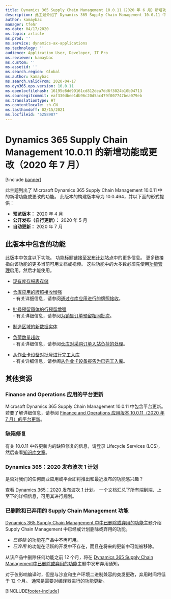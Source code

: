 ```yaml
---
title: Dynamics 365 Supply Chain Management 10.0.11（2020 年 6 月）新增功能或更改
description: 此主题介绍了 Dynamics 365 Supply Chain Management 10.0.11 中的新增功能或更改的功能。
author: kamaybac
manager: tfehr
ms.date: 04/17/2020
ms.topic: article
ms.prod: ''
ms.service: dynamics-ax-applications
ms.technology: ''
audience: Application User, Developer, IT Pro
ms.reviewer: kamaybac
ms.custom: ''
ms.assetid: ''
ms.search.region: Global
ms.author: kamaybac
ms.search.validFrom: 2020-04-17
ms.dyn365.ops.version: 10.0.11
ms.openlocfilehash: 16195e8dd99161cd812dea7dd6f3024b10b94713
ms.sourcegitcommit: eaf330dbee1db96c20d5ac479f007747bea079eb
ms.translationtype: HT
ms.contentlocale: zh-CN
ms.lasthandoff: 02/15/2021
ms.locfileid: "5258987"
---
```

# <a name="whats-new-or-changed-in-dynamics-365-supply-chain-management-10011-july-2020"></a>Dynamics 365 Supply Chain Management 10.0.11 的新增功能或更改（2020 年 7 月）

[!include [banner](../includes/banner.md)]

此主题列出了 Microsoft Dynamics 365 Supply Chain Management 10.0.11 中的新增功能或更改的功能。 此版本的构建版本号为 10.0.464，并以下面的形式提供：

- **预览版本：** 2020 年 4 月
- **公开发布（自行更新）：** 2020 年 5 月
- **自动更新：** 2020 年 7 月

## <a name="features-included-in-this-release"></a>此版本中包含的功能

此版本中包含以下功能。 功能标题链接至[发布计划](https://docs.microsoft.com/dynamics365/release-plans/)站点中的更多信息。 更多链接指向该功能的更多当前可用文档或视频。 这些功能中的大多数必须先使用[功能管理](../../fin-ops-core/fin-ops/get-started/feature-management/feature-management-overview.md)启用，然后才能使用。

- [现有库存报表存储](https://docs.microsoft.com/dynamics365-release-plan/2020wave1/dynamics365-supply-chain-management/inventory-on-hand-report-storage)

- [仓库应用的牌照接收增强](https://docs.microsoft.com/dynamics365-release-plan/2020wave1/dynamics365-supply-chain-management/license-plate-receiving-enhancements-warehousing-mobile-app)<br> - 有关详细信息，请参阅[通过仓库应用进行的牌照接收](../warehousing/warehousing-mobile-device-app-license-plate-receiving.md)。

- [批号预留窗体的行预留增强](https://docs.microsoft.com/dynamics365-release-plan/2020wave1/dynamics365-supply-chain-management/line-reservation-enhancements-batch-number-reservation-form)<br> - 有关详细信息，请参阅[为销售订单预留相同批次](../sales-marketing/reserve-same-batch-sales-order.md)。

- [制造区域的新数据实体](https://docs.microsoft.com/dynamics365-release-plan/2020wave1/dynamics365-supply-chain-management/new-data-entities-manufacturing-area)

- [负荷数量超收](https://docs.microsoft.com/dynamics365-release-plan/2020wave1/dynamics365-supply-chain-management/warehouse-management-inbound-load-management-enhancement)<br> - 有关详细信息，请参阅[仓库对采购订单入站负荷的处理](../warehousing/inbound-load-handling.md)。

- [从作业卡设备对批号进行完工入库](https://docs.microsoft.com/dynamics365-release-plan/2020wave1/dynamics365-supply-chain-management/report-as-finished-batch-numbers-job-card-device)<br> - 有关详细信息，请参阅[从作业卡设备报告为已完工入库](../production-control/report-finished-job-device.md)。

## <a name="additional-resources"></a>其他资源

### <a name="platform-updates-for-finance-and-operations-apps"></a>Finance and Operations 应用的平台更新

Microsoft Dynamics 365 Supply Chain Management 10.0.11 中包含平台更新。 若要了解详细信息，请参阅 [Finance and Operations 应用版本 10.0.11（2020 年 7 月）的平台更新](../../fin-ops-core/dev-itpro/get-started/whats-new-platform-update-35.md)。

### <a name="bug-fixes"></a>缺陷修复

有关 10.0.11 中各更新内的缺陷修复的信息，请登录 Lifecycle Services (LCS)，然后查看[知识库文章](https://fix.lcs.dynamics.com/Issue/Details?bugId=438264&dbType=3&qc=d7dbe350d53c7743949f6afa556ea8d19b4fc1d3e16824e1a2eef32e0c3b300a)。

### <a name="dynamics-365-2020-release-wave-1-plan"></a>Dynamics 365：2020 发布波次 1 计划

是否对我们的任何商业应用或平台即将推出和最近发布的功能感兴趣？

查看 [Dynamics 365：2020 发布波次 1 计划](https://docs.microsoft.com/dynamics365-release-plan/2020wave1/index)。 一个文档汇总了所有端到端、上至下的详细信息，可用其进行规划。

### <a name="removed-and-deprecated-supply-chain-management-features"></a>已删除和已弃用的 Supply Chain Management 功能

[Dynamics 365 Supply Chain Management 中中已删除或弃用的功能](removed-deprecated-features-scm-updates.md)主题介绍 Supply Chain Management 中已经或计划删除或弃用的功能。

- *已移除* 的功能在产品中不再可用。
- *已弃用* 的功能在活跃的开发中不存在，而且在将来的更新中可能被移除。

从该产品中删除任何功能之前 12 个月，将在 [Dynamics 365 Supply Chain Management中已删除或弃用的功能](removed-deprecated-features-scm-updates.md)主题中发布弃用通知。

对于仅影响编译时，但是与沙盒和生产环境二进制兼容的突发更改，弃用时间将低于 12 个月。 通常是需要对编译器进行的功能更新。


[!INCLUDE[footer-include](../../includes/footer-banner.md)]